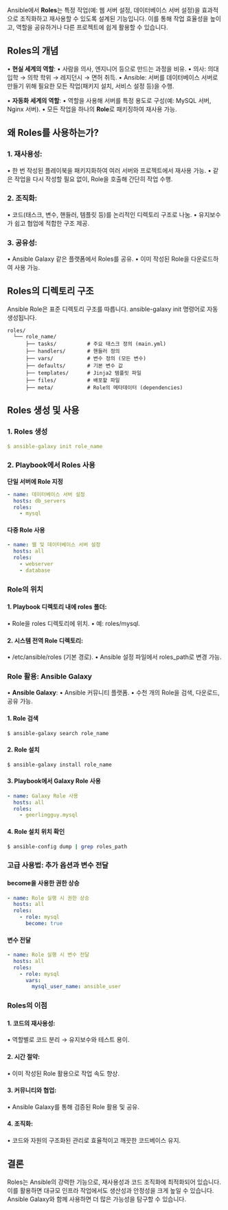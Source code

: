 
Ansible에서 **Roles**는 특정 작업(예: 웹 서버 설정, 데이터베이스 서버 설정)을 효과적으로 조직화하고 재사용할 수 있도록 설계된 기능입니다. 이를 통해 작업 효율성을 높이고, 역할을 공유하거나 다른 프로젝트에 쉽게 활용할 수 있습니다.

## **Roles의 개념**

• **현실 세계의 역할**:
	• 사람을 의사, 엔지니어 등으로 만드는 과정을 비유.
	• 의사: 의대 입학 → 의학 학위 → 레지던시 → 면허 취득.
	• Ansible: 서버를 데이터베이스 서버로 만들기 위해 필요한 모든 작업(패키지 설치, 서비스 설정 등)을 수행.

• **자동화 세계의 역할**:
	• 역할을 사용해 서버를 특정 용도로 구성(예: MySQL 서버, Nginx 서버).
	• 모든 작업을 하나의 **Role**로 패키징하여 재사용 가능.

## **왜 Roles를 사용하는가?**

### 1. **재사용성**:

• 한 번 작성된 플레이북을 패키지화하여 여러 서버와 프로젝트에서 재사용 가능.
• 같은 작업을 다시 작성할 필요 없이, Role을 호출해 간단히 작업 수행.

### 2. **조직화**:

• 코드(태스크, 변수, 핸들러, 템플릿 등)를 논리적인 디렉토리 구조로 나눔.
• 유지보수가 쉽고 협업에 적합한 구조 제공.

### 3. **공유성**:

• Ansible Galaxy 같은 플랫폼에서 Roles를 공유.
• 이미 작성된 Role을 다운로드하여 사용 가능.

## **Roles의 디렉토리 구조**

Ansible Role은 표준 디렉토리 구조를 따릅니다. ansible-galaxy init 명령어로 자동 생성됩니다.

```plaintext
roles/
  └── role_name/
      ├── tasks/          # 주요 태스크 정의 (main.yml)
      ├── handlers/       # 핸들러 정의
      ├── vars/           # 변수 정의 (모든 변수)
      ├── defaults/       # 기본 변수 값
      ├── templates/      # Jinja2 템플릿 파일
      ├── files/          # 배포할 파일
      ├── meta/           # Role의 메타데이터 (dependencies)
```

## **Roles 생성 및 사용**
### **1. Roles 생성**

```yaml
$ ansible-galaxy init role_name
```

### **2. Playbook에서 Roles 사용**

**단일 서버에 Role 지정**

```yaml
- name: 데이터베이스 서버 설정
  hosts: db_servers
  roles:
    - mysql
```

#### **다중 Role 사용**

```yaml
- name: 웹 및 데이터베이스 서버 설정
  hosts: all
  roles:
    - webserver
    - database
```
  

### **Role의 위치**

#### 1. **Playbook 디렉토리 내에** roles **폴더**:

• Role을 roles 디렉토리에 위치.
• 예: roles/mysql.

#### 2. **시스템 전역 Role 디렉토리**:

• /etc/ansible/roles (기본 경로).
• Ansible 설정 파일에서 roles_path로 변경 가능.

### **Role 활용: Ansible Galaxy**

• **Ansible Galaxy**:
• Ansible 커뮤니티 플랫폼.
• 수천 개의 Role을 검색, 다운로드, 공유 가능.

#### **1. Role 검색**
  
```bash
$ ansible-galaxy search role_name
```

#### **2. Role 설치**
  
```bash
$ ansible-galaxy install role_name
```

#### **3. Playbook에서 Galaxy Role 사용**

```yaml
- name: Galaxy Role 사용
  hosts: all
  roles:
    - geerlingguy.mysql
```

#### **4. Role 설치 위치 확인**

  
```bash
$ ansible-config dump | grep roles_path
```
  

### **고급 사용법: 추가 옵션과 변수 전달**

#### **become을 사용한 권한 상승**

```yaml
- name: Role 실행 시 권한 상승
  hosts: all
  roles:
    - role: mysql
      become: true
```

#### **변수 전달**

```yaml
- name: Role 실행 시 변수 전달
  hosts: all
  roles:
    - role: mysql
      vars:
        mysql_user_name: ansible_user
```
### **Roles의 이점**

#### 1. **코드의 재사용성**:

• 역할별로 코드 분리 → 유지보수와 테스트 용이.

#### 2. **시간 절약**:

• 이미 작성된 Role 활용으로 작업 속도 향상.

#### 3. **커뮤니티와 협업**:

• Ansible Galaxy를 통해 검증된 Role 활용 및 공유.

#### 4. **조직화**:

• 코드와 자원의 구조화된 관리로 효율적이고 깨끗한 코드베이스 유지.


## **결론**  

Roles는 Ansible의 강력한 기능으로, 재사용성과 코드 조직화에 최적화되어 있습니다. 이를 활용하면 대규모 인프라 작업에서도 생산성과 안정성을 크게 높일 수 있습니다. Ansible Galaxy와 함께 사용하면 더 많은 가능성을 탐구할 수 있습니다. 